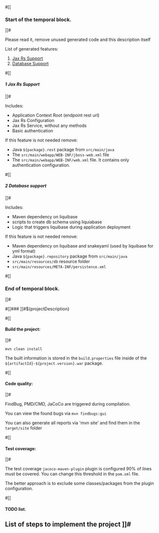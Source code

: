 #[[
### Start of the temporal block. 
]]#

Please read it, remove unused generated code and this description itself

List of generated features:

1. [Jax Rs Support](#1-jax-rs-support)
2. [Database Support](#2-database-support)

#[[
##### 1 Jax Rs Support
]]#

Includes:
- Application Context Root (endpoint rest url)
- Jax Rs Configuration
- Jax Rs Service, without any methods
- Basic authentication

If this feature is not needed remove:

- Java `${package}.rest` package from `src/main/java`
- The `src/main/webapp/WEB-INF/jboss-web.xml` file
- The `src/main/webapp/WEB-INF/web.xml` file. It contains only authentication configuration.

#[[
##### 2 Database support
]]#

Includes:
- Maven dependency on liquibase
- scripts to create db schema using liquiabase
- Logic that triggers liquibase during application deployment

If this feature is not needed remove:
- Maven dependency on liquibase and snakeyaml (used by liquibase for yml format)
- Java `${package}.repository` package from `src/main/java`
- `src/main/resources/db` resource folder
- `src/main/resources/META-INF/persistence.xml`

#[[
### End of temporal block. 
]]#

#[[### ]]#${projectDescription}


#[[
#### Build the project: 
]]#

`mvn clean install`

The built information is stored in the `build.properties` file 
inside of the `${artifactId}-${project.version}.war` package.

#[[
#### Code quality:
]]#

FindBug, PMD/CMD, JaCoCo are triggered during compilation. 

You can view the found bugs via `mvn findbugs:gui`

You can also generate all reports via 'mvn site' 
and find them in the `target/site` folder

#[[
#### Test coverage:
]]#

The test coverage `jacoco-maven-plugin` plugin is configured 90% of lines must be covered. 
You can change this threshold in the `pom.xml` file.

The better approach is to exclude some classes/packages from the plugin configuration.

#[[
#### TODO list. 

List of steps to implement the project
]]#
- 

